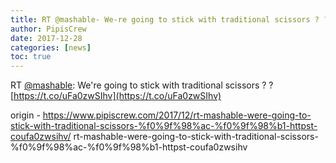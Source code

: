 ```yaml
---
title: RT @mashable- We-re going to stick with traditional scissors ? ? https-//t.co/uFa0zwSIhv
author: PipisCrew
date: 2017-12-28
categories: [news]
toc: true
---
```


RT [@mashable](https://twitter.com/@mashable): We're going to stick with traditional scissors ? ? [https://t.co/uFa0zwSIhv](https://t.co/uFa0zwSIhv)

origin - https://www.pipiscrew.com/2017/12/rt-mashable-were-going-to-stick-with-traditional-scissors-%f0%9f%98%ac-%f0%9f%98%b1-httpst-coufa0zwsihv/ rt-mashable-were-going-to-stick-with-traditional-scissors-%f0%9f%98%ac-%f0%9f%98%b1-httpst-coufa0zwsihv